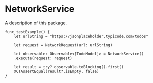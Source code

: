 # NetworkService

A description of this package.

```
func testExample() {
	let urlString = "https://jsonplaceholder.typicode.com/todos"

	let request = NetworkRequest(url: urlString)

	let observable: Observable<[TodoModel]> = NetworkService()
	.execute(request: request)

	let result = try? observable.toBlocking().first()
	XCTAssertEqual(result?.isEmpty, false)
}
```

